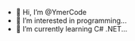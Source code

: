 - 👋 Hi, I’m @YmerCode
- 👀 I’m interested in programming...
- 🌱 I’m currently learning C# .NET...

<!---
YmerCode/YmerCode is a ✨ special ✨ repository because its `README.md` (this file) appears on your GitHub profile.
You can click the Preview link to take a look at your changes.
--->
